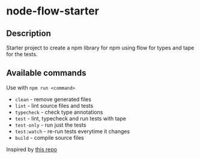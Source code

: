 # node-flow-starter

## Description

Starter project to create a npm library for npm using flow for types and tape for the tests.

## Available commands

Use with `npm run <command>`

* `clean` - remove generated files
* `lint` - lint source files and tests
* `typecheck` - check type annotations
* `test` - lint, typecheck and run tests with tape
* `test-only` - run just the tests
* `test:watch` - re-run tests everytime it changes
* `build` - compile source files

Inspired by [this repo](https://github.com/jsynowiec/node-flowtype-boilerplate/blob/master/__tests__/main.test.js)
